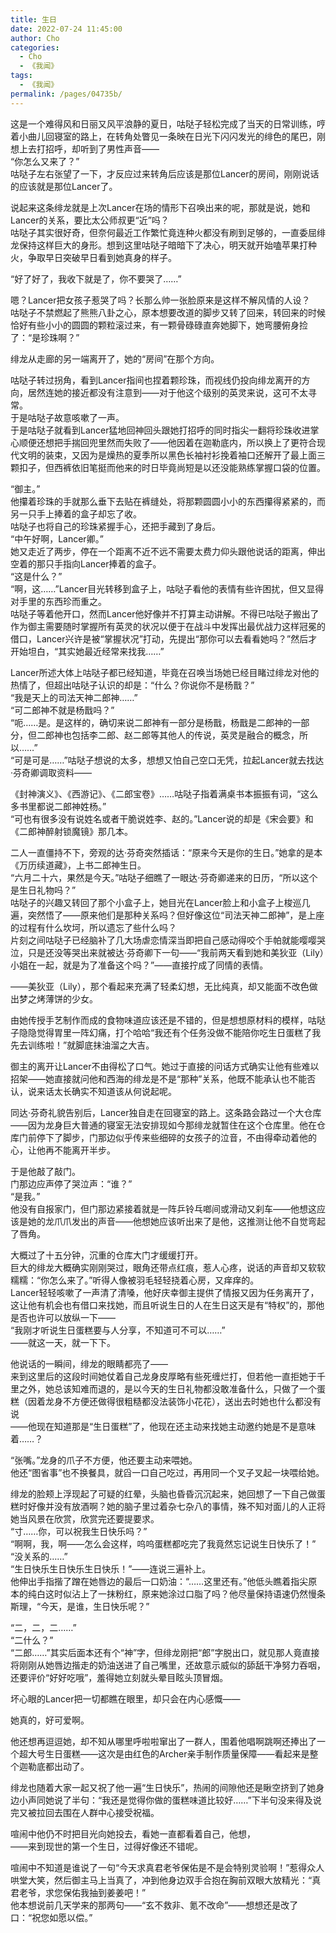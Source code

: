 ```yaml
---
title: 生日
date: 2022-07-24 11:45:00
author: Cho
categories: 
  - Cho
  - 《我闻》
tags: 
  - 《我闻》
permalink: /pages/04735b/
---
```


这是一个难得风和日丽又风平浪静的夏日，咕哒子轻松完成了当天的日常训练，哼着小曲儿回寝室的路上，在转角处瞥见一条映在日光下闪闪发光的绯色的尾巴，刚想上去打招呼，却听到了男性声音——  
“你怎么又来了？”<!-- more -->  
咕哒子左右张望了一下，才反应过来转角后应该是那位Lancer的房间，刚刚说话的应该就是那位Lancer了。

说起来这条绯龙就是上次Lancer在场的情形下召唤出来的呢，那就是说，她和Lancer的关系，要比太公师叔更“近”吗？  
咕哒子其实很好奇，但奈何最近工作繁忙竟连种火都没有刷到足够的，一直委屈绯龙保持这样巨大的身形。想到这里咕哒子暗暗下了决心，明天就开始嗑苹果打种火，争取早日突破早日看到她真身的样子。

“好了好了，我收下就是了，你不要哭了……”

嗯？Lancer把女孩子惹哭了吗？长那么帅一张脸原来是这样不解风情的人设？  
咕哒子不禁燃起了熊熊八卦之心，原本想要改道的脚步又转了回来，转回来的时候恰好有些小小的圆圆的颗粒滚过来，有一颗骨碌碌直奔她脚下，她弯腰俯身捡了：“是珍珠啊？”

绯龙从走廊的另一端离开了，她的“房间”在那个方向。

咕哒子转过拐角，看到Lancer指间也捏着颗珍珠，而视线仍投向绯龙离开的方向，居然连她的接近都没有注意到——对于他这个级别的英灵来说，这可不太寻常。  
于是咕哒子故意咳嗽了一声。  
于是咕哒子就看到Lancer猛地回神回头跟她打招呼的同时指尖一翻将珍珠收进掌心顺便还想把手揣回兜里然而失败了——他因着在迦勒底内，所以换上了更符合现代文明的装束，又因为是燥热的夏季所以黑色长袖衬衫挽着袖口还解开了最上面三颗扣子，但西裤依旧笔挺而他来的时日毕竟尚短是以还没能熟练掌握口袋的位置。

“御主。”  
他攥着珍珠的手就那么垂下去贴在裤缝处，将那颗圆圆小小的东西攥得紧紧的，而另一只手上捧着的盒子却忘了收。  
咕哒子也将自己的珍珠紧握手心，还把手藏到了身后。  
“中午好啊，Lancer卿。”  
她又走近了两步，停在一个距离不近不远不需要太费力仰头跟他说话的距离，伸出空着的那只手指向Lancer捧着的盒子。  
“这是什么？”  
“啊，这……”Lancer目光转移到盒子上，咕哒子看他的表情有些许困扰，但又显得对手里的东西珍而重之。  
咕哒子等着他开口，然而Lancer他好像并不打算主动讲解。不得已咕哒子搬出了作为御主需要随时掌握所有英灵的状况以便于在战斗中发挥出最优战力这样冠冕的借口，Lancer兴许是被“掌握状况”打动，先提出“那你可以去看看她吗？”然后才开始坦白，“其实她最近经常来找我……”

Lancer所述大体上咕哒子都已经知道，毕竟在召唤当场她已经目睹过绯龙对他的热情了，但超出咕哒子认识的却是：“什么？你说你不是杨戬？”  
“我是天上的司法天神二郎神……”  
“可二郎神不就是杨戬吗？”  
“呃……是。是这样的，确切来说二郎神有一部分是杨戬，杨戬是二郎神的一部分，但二郎神也包括李二郎、赵二郎等其他人的传说，英灵是融合的概念，所以……”  
“可是可是……”咕哒子想说的太多，想想又怕自己空口无凭，拉起Lancer就去找达·芬奇卿调取资料——

《封神演义》、《西游记》、《二郎宝卷》……咕哒子指着满桌书本振振有词，“这么多书里都说二郎神姓杨。”  
“可也有很多没有说姓名或者干脆说姓李、赵的。”Lancer说的却是《宋会要》和《二郎神醉射锁魔镜》那几本。

二人一直僵持不下，旁观的达·芬奇突然插话：“原来今天是你的生日。”她拿的是本《万历续道藏》，上书二郎神生日。  
“六月二十六，果然是今天。”咕哒子细瞧了一眼达·芬奇卿递来的日历，“所以这个是生日礼物吗？”  
咕哒子的兴趣又转回了那个小盒子上，她目光在Lancer脸上和小盒子上梭巡几遍，突然悟了——原来他们是那种关系吗？但好像这位“司法天神二郎神”，是上座的过程有什么坎坷，所以遗忘了些什么吗？  
片刻之间咕哒子已经脑补了几大场虐恋情深当即把自己感动得咬个手帕就能嘤嘤哭泣，只是还没等哭出来就被达·芬奇卿下一句——“我前两天看到她和美狄亚（Lily）小姐在一起，就是为了准备这个吗？”——直接拧成了同情的表情。

——美狄亚（Lily），那个看起来充满了轻柔幻想，无比纯真，却又能面不改色做出梦之烤薄饼的少女。

由她传授手艺制作而成的食物味道应该还是不错的，但是想想原材料的模样，咕哒子隐隐觉得胃里一阵幻痛，打个哈哈“我还有个任务没做不能陪你吃生日蛋糕了我先去训练啦！”就脚底抹油溜之大吉。

御主的离开让Lancer不由得松了口气。她过于直接的问话方式确实让他有些难以招架——她直接就问他和西海的绯龙是不是“那种”关系，他既不能承认也不能否认，说来话太长确实不知道该从何说起呢。

同达·芬奇礼貌告别后，Lancer独自走在回寝室的路上。这条路会路过一个大仓库——因为龙身巨大普通的寝室无法安排现如今那绯龙就暂住在这个仓库里。他在仓库门前停下了脚步，门那边似乎传来些细碎的女孩子的泣音，不由得牵动着他的心，让他再不能离开半步。

于是他敲了敲门。  
门那边应声停了哭泣声：“谁？”  
“是我。”  
他没有自报家门，但门那边紧接着就是一阵乒铃乓啷间或滑动又刹车——他想这应该是她的龙爪爪发出的声音——他想她应该听出来了是他，这推测让他不自觉弯起了唇角。

大概过了十五分钟，沉重的仓库大门才缓缓打开。  
巨大的绯龙大概确实刚刚哭过，眼角还带点红痕，惹人心疼，说话的声音却又软软糯糯：“你怎么来了。”听得人像被羽毛轻轻挠着心房，又痒痒的。  
Lancer轻轻咳嗽了一声清了清嗓，他好庆幸御主提供了情报又因为任务离开了，这让他有机会也有借口来找她，而且听说生日的人在生日这天是有“特权”的，那他是否也许可以放纵一下——  
“我刚才听说生日蛋糕要与人分享，不知道可不可以……”  
——就这一天，就一下下。

他说话的一瞬间，绯龙的眼睛都亮了——  
来到这里后的这段时间她仗着自己龙身皮厚略有些死缠烂打，但若他一直拒她于千里之外，她总该知难而退的，是以今天的生日礼物都没敢准备什么，只做了一个蛋糕（因着龙身不方便还做得很粗糙都没法装饰小花花），送出去时她也什么都没有说  
——他现在知道那是“生日蛋糕”了，他现在还主动来找她主动邀约她是不是意味着……？

“张嘴。”龙身的爪子不方便，他还要主动来喂她。  
他还“图省事”也不换餐具，就舀一口自己吃过，再用同一个叉子叉起一块喂给她。

绯龙的脸颊上浮现起了可疑的红晕，头脑也昏昏沉沉起来，她回想了一下自己做蛋糕时好像并没有放酒啊？她的脑子里过着杂七杂八的事情，殊不知对面儿的人正将她当风景在欣赏，欣赏完还要提要求。  
“<span class="heimu">寸</span>……你，可以祝我生日快乐吗？”  
“啊啊，我，啊——怎么会这样，呜呜蛋糕都吃完了我竟然忘记说生日快乐了！”  
“没关系的……”  
“生日快乐生日快乐生日快乐！”——连说三遍补上。  
他伸出手指揩了蹭在她唇边的最后一口奶油：“……这里还有。”他低头瞧着指尖原本的纯白这时似沾上了一抹粉红，原来她涂过口脂了吗？他尽量保持语速仍然慢条斯理，“今天，是谁，生日快乐呢？”

“二，二，二……”  
“二什么？”  
“二郎……”其实后面本还有个“神”字，但绯龙刚把“郎”字脱出口，就见那人竟直接将刚刚从她唇边揩走的奶油送进了自己嘴里，还故意示威似的舔舐干净努力吞咽，还要评价“好好吃哦”，羞得她立刻就头晕目眩头顶冒烟。

坏心眼的Lancer把一切都瞧在眼里，却只会在内心感慨——

她真的，好可爱啊。

他还想再逗逗她，却不知从哪里呼啦啦窜出了一群人，围着他唱啊跳啊还捧出了一个超大号生日蛋糕——这次是由红色的Archer亲手制作质量保障——看起来是整个迦勒底都出动了。

绯龙也随着大家一起又祝了他一遍“生日快乐”，热闹的间隙他还是瞅空挤到了她身边小声同她说了半句：“我还是觉得你做的蛋糕味道比较好……”下半句没来得及说完又被拉回去围在人群中心接受祝福。

喧闹中他仍不时把目光向她投去，看她一直都看着自己，他想，  
——来到现世的第一个生日，过得好像还不错呢。

喧闹中不知道是谁说了一句“今天求真君老爷保佑是不是会特别灵验啊！”惹得众人哄堂大笑，然后御主马上当真了，冲到他身边双手合抱在胸前双眼大放精光：“真君老爷，求您保佑我抽到姜姜吧！”  
他本想说前几天学来的那两句——“玄不救非、氪不改命”——想想还是改了口：“祝您如愿以偿。”
